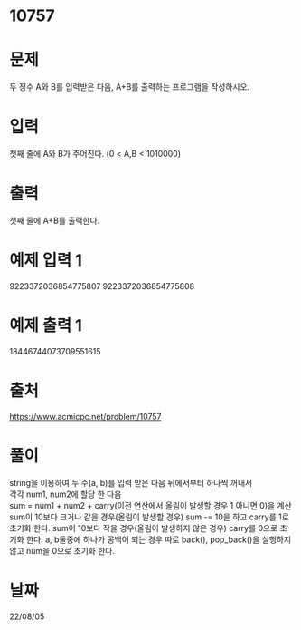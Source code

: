 # 10757

# 문제
두 정수 A와 B를 입력받은 다음, A+B를 출력하는 프로그램을 작성하시오.

# 입력
첫째 줄에 A와 B가 주어진다. (0 < A,B < 1010000)

# 출력
첫째 줄에 A+B를 출력한다.

# 예제 입력 1 
9223372036854775807 9223372036854775808  

# 예제 출력 1 
18446744073709551615

# 출처
https://www.acmicpc.net/problem/10757

# 풀이
string을 이용하여 두 수(a, b)를 입력 받은 다음 뒤에서부터 하나씩 꺼내서  
각각 num1, num2에 할당 한 다음  
sum = num1 + num2 + carry(이전 연산에서 올림이 발생할 경우 1 아니면 0)을 계산  
sum이 10보다 크거나 같을 경우(올림이 발생할 경우) sum -= 10을 하고 carry를 1로 초기화 한다.
sum이 10보다 작을 경우(올림이 발생하지 않은 경우) carry를 0으로 초기화 한다.
a, b둘중에 하나가 공백이 되는 경우 따로 back(), pop_back()을 실행하지 않고 num을 0으로 초기화 한다.

# 날짜
22/08/05
